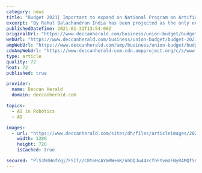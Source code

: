 ```yaml
---
category: news
title: "Budget 2021| Important to expand on National Program on Artificial Intelligence, says Inker Robotics CEO"
excerpt: "By Rahul Balachandran India has been projected as the only economy that will grow in double-digit i.e. 11.5 per cent in 2021. As we have seen, the challenging 2020-21 has made us realize the importance of adapting and adopting the latest technologies to drive the economy forward."
publishedDateTime: 2021-01-31T13:54:00Z
originalUrl: "https://www.deccanherald.com/business/union-budget/budget-2021-important-to-expand-on-national-program-on-artificial-intelligence-says-inker-robotics-ceo-945358.html"
webUrl: "https://www.deccanherald.com/business/union-budget/budget-2021-important-to-expand-on-national-program-on-artificial-intelligence-says-inker-robotics-ceo-945358.html"
ampWebUrl: "https://www.deccanherald.com/amp/business/union-budget/budget-2021-important-to-expand-on-national-program-on-artificial-intelligence-says-inker-robotics-ceo-945358.html"
cdnAmpWebUrl: "https://www-deccanherald-com.cdn.ampproject.org/c/s/www.deccanherald.com/amp/business/union-budget/budget-2021-important-to-expand-on-national-program-on-artificial-intelligence-says-inker-robotics-ceo-945358.html"
type: article
quality: 72
heat: 72
published: true

provider:
  name: Deccan Herald
  domain: deccanherald.com

topics:
  - AI in Robotics
  - AI

images:
  - url: "https://www.deccanherald.com/sites/dh/files/articleimages/2021/01/31/584098-01-02-1-945358-1612101268.jpg"
    width: 1280
    height: 720
    isCached: true

secured: "PlS3MdHnfYqj7FSIT//C8teHcAYmRW+mK/nhDQJu44zcfhFYvmdFNyR4MQf5V9wSm/P8uNb7YwdsTbtcoUVvPD/Qs2Ym+/OLnC1L3S6JfGgXDkCo38X5g2FkozTAkIvQpg+CLgPc7SiMl6fIiepUz/GPYJadixfe6EicA0KC/367XAgciuGIEhdf9/uoJqBPnBoNihmZG9+hV1PABX+Wgz8T7XJiDLzVtcqbi4YEbYyT1doTlfAS4PnLj8+/h/1sPgm3id2OWUjD9yBeEGiYiF0BbQt9xVjFs/VQeo/YrsitEbcHSw+6W6UPkaC0/GaAlXBh73mTr6dv3wMZ792Gw0eRoXfU6FI1NWq+ApSL/sI=;Bn3B5jE523a9HHU06hvyCw=="
---
```


